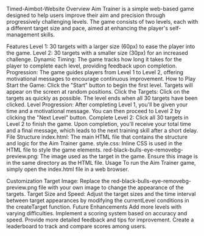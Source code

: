 Timed-Aimbot-Website
Overview
Aim Trainer is a simple web-based game designed to help users improve their aim and precision through progressively challenging levels. The game consists of two levels, each with a different target size and pace, aimed at enhancing the player's self-management skills.

Features
Level 1: 30 targets with a larger size (60px) to ease the player into the game.
Level 2: 30 targets with a smaller size (30px) for an increased challenge.
Dynamic Timing: The game tracks how long it takes for the player to complete each level, providing feedback upon completion.
Progression: The game guides players from Level 1 to Level 2, offering motivational messages to encourage continuous improvement.
How to Play
Start the Game: Click the "Start" button to begin the first level. Targets will appear on the screen at random positions.
Click the Targets: Click on the targets as quickly as possible. The level ends when all 30 targets have been clicked.
Level Progression: After completing Level 1, you'll be given your time and a motivational message. You can then proceed to Level 2 by clicking the "Next Level" button.
Complete Level 2: Click all 30 targets in Level 2 to finish the game. Upon completion, you'll receive your total time and a final message, which leads to the next training skill after a short delay.
File Structure
index.html: The main HTML file that contains the structure and logic for the Aim Trainer game.
style.css: Inline CSS is used in the HTML file to style the game elements.
red-black-bulls-eye-removebg-preview.png: The image used as the target in the game. Ensure this image is in the same directory as the HTML file.
Usage
To run the Aim Trainer game, simply open the index.html file in a web browser.

Customization
Target Image: Replace the red-black-bulls-eye-removebg-preview.png file with your own image to change the appearance of the targets.
Target Size and Speed: Adjust the target sizes and the time interval between target appearances by modifying the currentLevel conditions in the createTarget function.
Future Enhancements
Add more levels with varying difficulties.
Implement a scoring system based on accuracy and speed.
Provide more detailed feedback and tips for improvement.
Create a leaderboard to track and compare scores among users.
